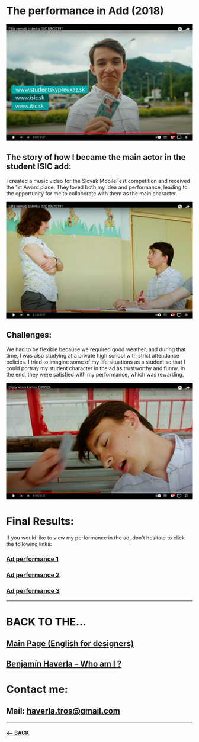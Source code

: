 # The performance in Add (2018)
![text description](Images/Performance_1.png)

## The story of how I became the main actor in the student ISIC add:
I created a music video for the Slovak MobileFest competition and received the 1st Award place. They loved both my idea and performance, leading to the opportunity for me to collaborate with them as the main character.

![text description](Images/Performance_2.png)

## Challenges:
We had to be flexible because we required good weather, and during that time, I was also studying at a private high school with strict attendance policies. I tried to imagine some of my life situations as a student so that I could portray my student character in the ad as trustworthy and funny. In the end, they were satisfied with my performance, which was rewarding.

![text description](Images/Performance_3.png)

# Final Results:
If you would like to view my performance in the ad, don't hesitate to click the following links:

### [Ad performance 1](https://www.youtube.com/watch?v=N6iNbw7amuk)
### [Ad performance 2](https://www.youtube.com/watch?v=PuG0568k_2E)
### [Ad performance 3](https://www.youtube.com/watch?v=VnI_E2yEMJE)

-------------------------------------------------------------

# BACK TO THE...
## [Main Page (English for designers)](https://github.com/BenjaminHaverla/English-for-designers.git)
## [Benjamín Haverla – Who am I ?](https://github.com/BenjaminHaverla/First-impression.git)
# Contact me:
## **Mail**: haverla.tros@gmail.com

-------------------------------------------------------------

#### [<– BACK](https://github.com/BenjaminHaverla/First-impression.git)
